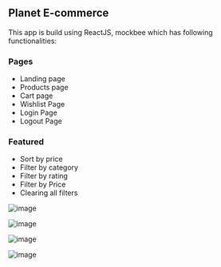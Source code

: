 ## Planet E-commerce

This app is build using ReactJS, mockbee which has following functionalities:
### Pages
 * Landing page
 * Products page
 * Cart page
 * Wishlist Page
 * Login Page
 * Logout Page

### Featured
 * Sort by price
 * Filter by category
 * Filter by rating
 * Filter by Price
 * Clearing all filters

![image](https://user-images.githubusercontent.com/81930207/163238703-da0cc748-bcce-4adf-9bb3-2d80ab05b2d3.png)

![image](https://user-images.githubusercontent.com/81930207/163238862-af10b30a-877d-4a1f-9bae-2dc56db0aa96.png)

![image](https://user-images.githubusercontent.com/81930207/163238891-3bc32aa8-dfd5-4d6a-be14-6183487df61a.png)

![image](https://user-images.githubusercontent.com/81930207/163238940-d576e0ba-1daf-46c9-882e-3f030770f091.png)



